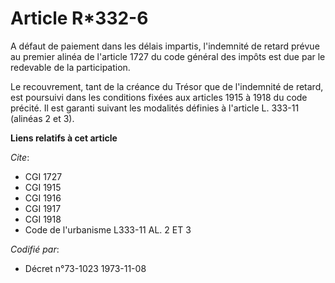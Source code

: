 # Article R*332-6

A défaut de paiement dans les délais impartis, l'indemnité de retard prévue au premier alinéa de l'article 1727 du code
général des impôts est due par le redevable de la participation.

Le recouvrement, tant de la créance du Trésor que de l'indemnité de retard, est poursuivi dans les conditions fixées aux
articles 1915 à 1918 du code précité. Il est garanti suivant les modalités définies à l'article L. 333-11 (alinéas 2 et 3).

**Liens relatifs à cet article**

_Cite_:

  - CGI 1727
  - CGI 1915
  - CGI 1916
  - CGI 1917
  - CGI 1918
  - Code de l'urbanisme L333-11 AL. 2 ET 3

_Codifié par_:

  - Décret n°73-1023 1973-11-08
